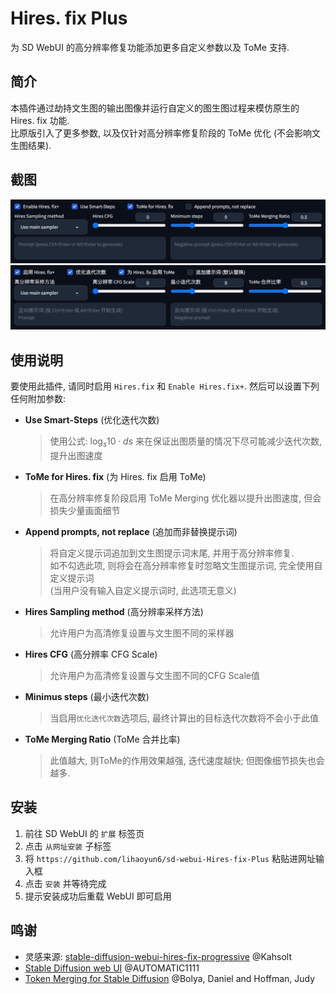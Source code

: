 # Hires. fix Plus
为 SD WebUI 的高分辨率修复功能添加更多自定义参数以及 ToMe 支持. 

## 简介
本插件通过劫持文生图的输出图像并运行自定义的图生图过程来模仿原生的 Hires. fix 功能.  
比原版引入了更多参数, 以及仅针对高分辨率修复阶段的 ToMe 优化 (不会影响文生图结果).

## 截图
<img src="./images/ui.jpg"/>  
<img src="./images/ui_zh.jpg"/> 

## 使用说明
要使用此插件, 请同时启用 `Hires.fix` 和 `Enable Hires.fix+`. 然后可以设置下列任何附加参数:  

- **Use Smart-Steps** (优化迭代次数)

	> 使用公式: $\log_{s}{10}\cdot ds$ 来在保证出图质量的情况下尽可能减少迭代次数, 提升出图速度  
	
- **ToMe for Hires. fix** (为 Hires. fix 启用 ToMe)
	> 在高分辨率修复阶段启用 ToMe Merging 优化器以提升出图速度, 但会损失少量画面细节  
	
- **Append prompts, not replace** (追加而非替换提示词)
	> 将自定义提示词追加到文生图提示词末尾, 并用于高分辨率修复.  
	> 如不勾选此项, 则将会在高分辨率修复时忽略文生图提示词, 完全使用自定义提示词  
	> (当用户没有输入自定义提示词时, 此选项无意义)
	
- **Hires Sampling method** (高分辨率采样方法)
	> 允许用户为高清修复设置与文生图不同的采样器  
	
- **Hires CFG** (高分辨率 CFG Scale)
	> 允许用户为高清修复设置与文生图不同的CFG Scale值  

- **Minimus steps** (最小迭代次数)
	> 当启用`优化迭代次数`选项后, 最终计算出的目标迭代次数将不会小于此值
	
- **ToMe Merging Ratio** (ToMe 合并比率)
	> 此值越大, 则ToMe的作用效果越强, 迭代速度越快; 但图像细节损失也会越多.
	
## 安装
1. 前往 SD WebUI 的 `扩展` 标签页
2. 点击 `从网址安装` 子标签
3. 将 `https://github.com/lihaoyun6/sd-webui-Hires-fix-Plus` 粘贴进网址输入框
4. 点击 `安装` 并等待完成
5. 提示安装成功后重载 WebUI 即可启用

## 鸣谢
- 灵感来源: [stable-diffusion-webui-hires-fix-progressive](https://github.com/Kahsolt/stable-diffusion-webui-hires-fix-progressive) @Kahsolt  
- [Stable Diffusion web UI](https://github.com/AUTOMATIC1111/stable-diffusion-webui) @AUTOMATIC1111  
- [Token Merging for Stable Diffusion](https://github.com/dbolya/tomesd) @Bolya, Daniel and Hoffman, Judy  
